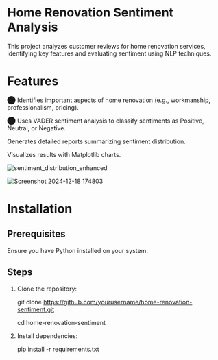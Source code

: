 # Home Renovation Sentiment Analysis

This project analyzes customer reviews for home renovation services, identifying key features and evaluating sentiment using NLP techniques.

# Features

⬤ Identifies important aspects of home renovation (e.g., workmanship, professionalism, pricing).

⬤ Uses VADER sentiment analysis to classify sentiments as Positive, Neutral, or Negative.

Generates detailed reports summarizing sentiment distribution.

Visualizes results with Matplotlib charts.

![sentiment_distribution_enhanced](https://github.com/user-attachments/assets/35811f91-b488-419d-b5e5-a645302d7428)

![Screenshot 2024-12-18 174803](https://github.com/user-attachments/assets/f2f5ddab-7253-48f6-ad53-d0aee4f66ad1)

# Installation

## Prerequisites

Ensure you have Python installed on your system.

## Steps

1. Clone the repository:

   git clone https://github.com/yourusername/home-renovation-sentiment.git

   cd home-renovation-sentiment

2. Install dependencies:

   pip install -r requirements.txt
